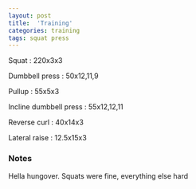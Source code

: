 ```yaml
---
layout: post
title:  'Training'
categories: training
tags: squat press
---
```


Squat : 220x3x3

Dumbbell press  : 50x12,11,9

Pullup  : 55x5x3

Incline dumbbell press : 55x12,12,11

Reverse curl  : 40x14x3

Lateral raise : 12.5x15x3

### Notes

Hella hungover. Squats were fine, everything else hard
